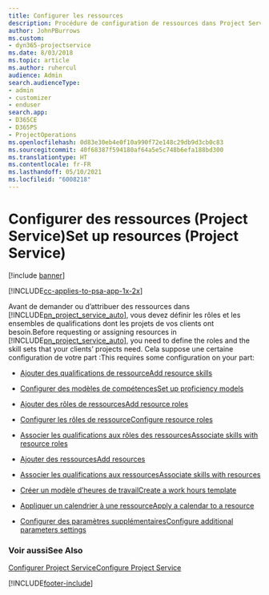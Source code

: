 ```yaml
---
title: Configurer les ressources
description: Procédure de configuration de ressources dans Project Service
author: JohnPBurrows
ms.custom:
- dyn365-projectservice
ms.date: 8/03/2018
ms.topic: article
ms.author: ruhercul
audience: Admin
search.audienceType:
- admin
- customizer
- enduser
search.app:
- D365CE
- D365PS
- ProjectOperations
ms.openlocfilehash: 0d83e30eb4e0f10a990f72e148c29db9d3cb0c83
ms.sourcegitcommit: 40f68387f594180af64a5e5c748b6efa188bd300
ms.translationtype: HT
ms.contentlocale: fr-FR
ms.lasthandoff: 05/10/2021
ms.locfileid: "6008218"
---
```

# <a name="set-up-resources-project-service"></a><span data-ttu-id="668ca-103">Configurer des ressources (Project Service)</span><span class="sxs-lookup"><span data-stu-id="668ca-103">Set up resources (Project Service)</span></span>

[!include [banner](../includes/psa-now-project-operations.md)]

[!INCLUDE[cc-applies-to-psa-app-1x-2x](../includes/cc-applies-to-psa-app-1x-2x.md)]

<span data-ttu-id="668ca-104">Avant de demander ou d’attribuer des ressources dans [!INCLUDE[pn_project_service_auto](../includes/pn-project-service-auto.md)], vous devez définir les rôles et les ensembles de qualifications dont les projets de vos clients ont besoin.</span><span class="sxs-lookup"><span data-stu-id="668ca-104">Before requesting or assigning resources in [!INCLUDE[pn_project_service_auto](../includes/pn-project-service-auto.md)], you need to define the roles and the skill sets that your clients’ projects need.</span></span> <span data-ttu-id="668ca-105">Cela suppose une certaine configuration de votre part :</span><span class="sxs-lookup"><span data-stu-id="668ca-105">This requires some configuration on your part:</span></span>  
  
-   [<span data-ttu-id="668ca-106">Ajouter des qualifications de ressource</span><span class="sxs-lookup"><span data-stu-id="668ca-106">Add resource skills</span></span>](../psa/add-resource-skills.md)  
  
-   [<span data-ttu-id="668ca-107">Configurer des modèles de compétences</span><span class="sxs-lookup"><span data-stu-id="668ca-107">Set up proficiency models</span></span>](../psa/set-up-proficiency-models.md)  
  
-   [<span data-ttu-id="668ca-108">Ajouter des rôles de ressources</span><span class="sxs-lookup"><span data-stu-id="668ca-108">Add resource roles</span></span>](../psa/add-resource-roles.md)  
  
-   [<span data-ttu-id="668ca-109">Configurer les rôles de ressource</span><span class="sxs-lookup"><span data-stu-id="668ca-109">Configure resource roles</span></span>](../psa/configure-resource-roles.md)  
  
-   [<span data-ttu-id="668ca-110">Associer les qualifications aux rôles des ressources</span><span class="sxs-lookup"><span data-stu-id="668ca-110">Associate skills with resource roles</span></span>](../psa/associate-skills-with-resource-roles.md)  
  
-   [<span data-ttu-id="668ca-111">Ajouter des ressources</span><span class="sxs-lookup"><span data-stu-id="668ca-111">Add resources</span></span>](../psa/add-resources.md)  
  
-   [<span data-ttu-id="668ca-112">Associer les qualifications aux ressources</span><span class="sxs-lookup"><span data-stu-id="668ca-112">Associate skills with resources</span></span>](../psa/associate-skills-with-resources.md)  
  
-   [<span data-ttu-id="668ca-113">Créer un modèle d’heures de travail</span><span class="sxs-lookup"><span data-stu-id="668ca-113">Create a work hours template</span></span>](../psa/create-work-hours-template.md)  
  
-   [<span data-ttu-id="668ca-114">Appliquer un calendrier à une ressource</span><span class="sxs-lookup"><span data-stu-id="668ca-114">Apply a calendar to a resource</span></span>](../psa/apply-calendar-resource.md)  
  
-   [<span data-ttu-id="668ca-115">Configurer des paramètres supplémentaires</span><span class="sxs-lookup"><span data-stu-id="668ca-115">Configure additional parameters settings</span></span>](../psa/configure-additional-parameters-settings.md)  
  
### <a name="see-also"></a><span data-ttu-id="668ca-116">Voir aussi</span><span class="sxs-lookup"><span data-stu-id="668ca-116">See Also</span></span>  
 [<span data-ttu-id="668ca-117">Configurer Project Service</span><span class="sxs-lookup"><span data-stu-id="668ca-117">Configure Project Service</span></span>](../psa/configure.md)


[!INCLUDE[footer-include](../includes/footer-banner.md)]